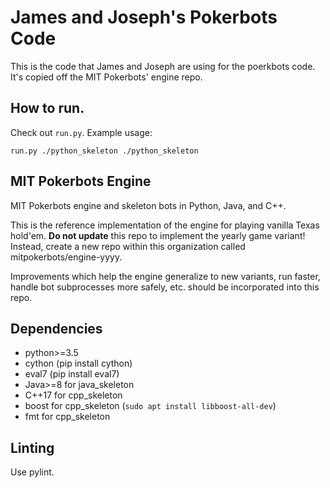 # James and Joseph's Pokerbots Code
This is the code that James and Joseph are using for the poerkbots code. It's copied
off the MIT Pokerbots' engine repo.

## How to run.
Check out `run.py`. Example usage:
```
run.py ./python_skeleton ./python_skeleton
```

## MIT Pokerbots Engine
MIT Pokerbots engine and skeleton bots in Python, Java, and C++.

This is the reference implementation of the engine for playing vanilla Texas hold'em. **Do not update** this repo to implement the yearly game variant! Instead, create a new repo within this organization called mitpokerbots/engine-yyyy.

Improvements which help the engine generalize to new variants, run faster, handle bot subprocesses more safely, etc. should be incorporated into this repo.

## Dependencies
 - python>=3.5
 - cython (pip install cython)
 - eval7 (pip install eval7)
 - Java>=8 for java_skeleton
 - C++17 for cpp_skeleton
 - boost for cpp_skeleton (`sudo apt install libboost-all-dev`)
 - fmt for cpp_skeleton

## Linting
Use pylint.
